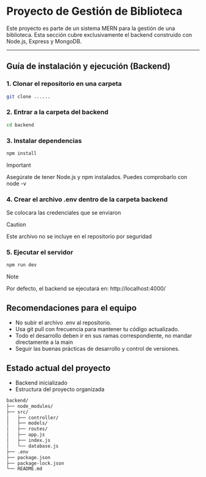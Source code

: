 # Proyecto de Gestión de Biblioteca

Este proyecto es parte de un sistema MERN para la gestión de una biblioteca. Esta sección cubre exclusivamente el backend construido con Node.js, Express y MongoDB.

---

## Guía de instalación y ejecución (Backend)

### 1. Clonar el repositorio en una carpeta

```bash
git clone ......
```

### 2. Entrar a la carpeta del backend
```bash
cd backend
```
### 3. Instalar dependencias
```bash
npm install
```
> [!IMPORTANT]
> Asegúrate de tener Node.js y npm instalados. Puedes comprobarlo con node -v

### 4. Crear el archivo .env dentro de la carpeta backend
Se colocara las credenciales que se enviaron 
> [!CAUTION]
> Este archivo no se incluye en el repositorio por seguridad
### 5. Ejecutar el servidor
```bash
npm run dev
```
> [!NOTE]
>  Por defecto, el backend se ejecutará en: http://localhost:4000/

## Recomendaciones para el equipo
- No subir el archivo .env al repositorio.
- Usa git pull con frecuencia para mantener tu código actualizado.
- Todo el desarrollo deben ir en sus ramas correspondiente, no mandar directamente a la main
- Seguir las buenas prácticas de desarrollo y control de versiones.

## Estado actual del proyecto
- Backend inicializado
- Estructura del proyecto organizada
```bash
backend/
├── node_modules/
├── src/
│   ├── controller/
│   ├── models/
│   ├── routes/
│   ├── app.js
│   ├── index.js
│   └── database.js
├── .env
├── package.json
├── package-lock.json
└── README.md

```


